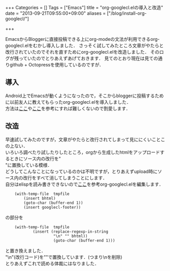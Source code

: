 +++
Categories = []
Tags = ["Emacs"]
title = "org-googlecl.elの導入と改造"
date = "2013-09-21T09:55:00+09:00"
aliases = ["/blog/install-org-googlecl/"]

+++

EmacsからBloggerに直接投稿できる上にorg-modeの文法が利用できるorg-googlecl.elをむかし導入しました．
さっそく試してみたところ文章がやたらと改行されていたのでそれを直すためにorg-googlecl.elを改造しました．
そのログが残っていたのでとりあえずあげておきます．
見てのとおり現在は見ての通りgithub + Octopressを使用しているのですが．

<!--more-->


## 導入
Android上でEmacsが動くようになったので，そこからbloggerに投稿するために以前友人に教えてもらったorg-googlecl.elを導入しました．  
方法は[ここ](http://hitsumabushi-pc.blogspot.jp/2011/12/org-googleclel.html)や[ここ](http://kikukawatei.blogspot.jp/2011/01/org-googleclel-blogger_4570.html)を参考にすれば難しくないので割愛します．

## 改造
早速試してみたのですが，文章がやたらと改行されてしまって見ににくいことこの上ない．  
いろいろ調べたり試したりしたところ，orgから生成したhtmlをアップロードするときにソース内の改行を"<br />"に置換している模様．  
どうしてこんなことになっているのかは不明ですが，とりあえずupload時にソース内の改行をすべて消してしまうことにします．  
自分はelispを読み書きできないので[ここ](http://kikukawatei.blogspot.jp/2011/01/org-googleclel.html)を参考org-googlecl.elを編集します．

        (with-temp-file  tmpfile
            (insert bhtml)
            (goto-char (buffer-end 1))
            (insert googlecl-footer))

の部分を

        (with-temp-file  tmpfile
                (insert (replace-regexp-in-string
                         "\n" "" bhtml))
                         (goto-char (buffer-end 1)))

と置き換えました．  
"\n"(改行コード)を""で置換しています．(つまり\nを削除)  
とりあえずこれで読める体裁にはなりました．
